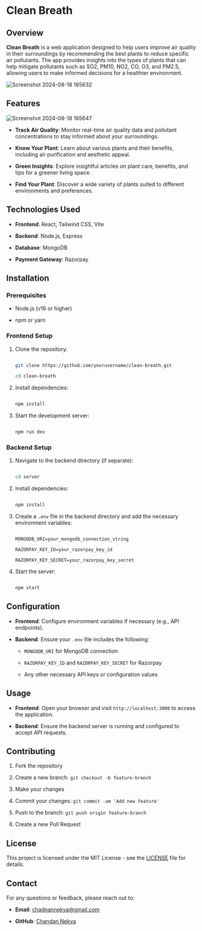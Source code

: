 
# Clean Breath



## Overview



**Clean Breath** is a web application designed to help users improve air quality in their surroundings by recommending the best plants to reduce specific air pollutants. The app provides insights into the types of plants that can help mitigate pollutants such as SO2, PM10, NO2, CO, O3, and PM2.5, allowing users to make informed decisions for a healthier environment.


![Screenshot 2024-08-18 165632](https://github.com/user-attachments/assets/7d45c8ec-5cac-43ec-a8d5-5fb2eecc6516)

## Features

![Screenshot 2024-08-18 165647](https://github.com/user-attachments/assets/11144a66-a5ee-48e1-b9cf-efd7172e2126)


- **Track Air Quality**: Monitor real-time air quality data and pollutant concentrations to stay informed about your surroundings.

- **Know Your Plant**: Learn about various plants and their benefits, including air purification and aesthetic appeal.

- **Green Insights**: Explore insightful articles on plant care, benefits, and tips for a greener living space.

- **Find Your Plant**: Discover a wide variety of plants suited to different environments and preferences.



## Technologies Used



- **Frontend**: React, Tailwind CSS, Vite

- **Backend**: Node.js, Express

- **Database**: MongoDB

- **Payment Gateway**: Razorpay



## Installation



### Prerequisites



- Node.js (v16 or higher)

- npm or yarn



### Frontend Setup



1. Clone the repository:

   ```bash

   git clone https://github.com/yourusername/clean-breath.git

   cd clean-breath

   ```



2. Install dependencies:

   ```bash

   npm install

   ```



3. Start the development server:

   ```bash

   npm run dev

   ```



### Backend Setup



1. Navigate to the backend directory (if separate):

   ```bash

   cd server

   ```



2. Install dependencies:

   ```bash

   npm install

   ```



3. Create a `.env` file in the backend directory and add the necessary environment variables:

   ```plaintext

   MONGODB_URI=your_mongodb_connection_string

   RAZORPAY_KEY_ID=your_razorpay_key_id

   RAZORPAY_KEY_SECRET=your_razorpay_key_secret

   ```



4. Start the server:

   ```bash

   npm start

   ```



## Configuration



- **Frontend**: Configure environment variables if necessary (e.g., API endpoints).

- **Backend**: Ensure your `.env` file includes the following:

  - `MONGODB_URI` for MongoDB connection

  - `RAZORPAY_KEY_ID` and `RAZORPAY_KEY_SECRET` for Razorpay

  - Any other necessary API keys or configuration values



## Usage



- **Frontend**: Open your browser and visit `http://localhost:3000` to access the application.

- **Backend**: Ensure the backend server is running and configured to accept API requests.


## Contributing



1. Fork the repository

2. Create a new branch: `git checkout -b feature-branch`

3. Make your changes

4. Commit your changes: `git commit -am 'Add new feature'`

5. Push to the branch: `git push origin feature-branch`

6. Create a new Pull Request



## License



This project is licensed under the MIT License - see the [LICENSE](LICENSE) file for details.



## Contact



For any questions or feedback, please reach out to:



- **Email**: chadnannekya@gmail.com

- **GitHub**: [Chandan Nekya](https://github.com/chandannekya)




